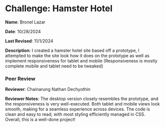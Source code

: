 # Challenge: Hamster Hotel

**Name**: Bronel Lazar

**Date**: 10/28/2024

**Last Revised**: 11/1/2024

**Description**: I created a hamster hotel site based off a prototype, I attempted to make the site look how it does on the prototype as well as implement responsiveness for tablet and mobile (Responsiveness is mostly complete mobile and tablet need to be tweaked)

### Peer Review

**Reviewer**: Chainarung Nathan Dechyothin  

**Reviewer Notes**: The desktop version closely resembles the prototype, and the responsiveness is very well-executed. Both tablet and mobile views look smooth, making for a seamless experience across devices. The code is clean and easy to read, with most styling efficiently managed in CSS. Overall, this is a well-done project!